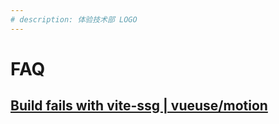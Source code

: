 ```yaml
---
# description: 体验技术部 LOGO
---
```


# FAQ

## [Build fails with vite-ssg | vueuse/motion](https://github.com/vueuse/motion/issues/12)
